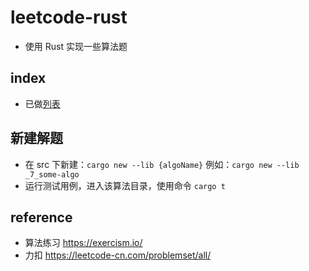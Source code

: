 # leetcode-rust
* 使用 Rust 实现一些算法题

## index
* 已做[列表](./src)

## 新建解题
* 在 src 下新建：`cargo new --lib {algoName}` 例如：`cargo new --lib _7_some-algo`
* 运行测试用例，进入该算法目录，使用命令 `cargo t`

## reference
* 算法练习 https://exercism.io/
* 力扣 https://leetcode-cn.com/problemset/all/
